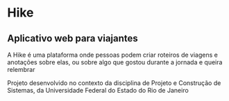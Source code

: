 # Hike
## Aplicativo web para viajantes

A Hike é uma plataforma onde pessoas podem criar roteiros de viagens e anotações sobre elas, ou sobre algo que gostou durante a jornada e queira relembrar

Projeto desenvolvido no contexto da disciplina de Projeto e Construção de Sistemas, da Universidade Federal do Estado do Rio de Janeiro